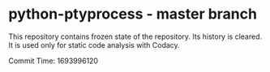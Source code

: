 # python-ptyprocess - master branch

This repository contains frozen state of the repository.
Its history is cleared. It is used only for static code
analysis with Codacy.

Commit Time: 1693996120